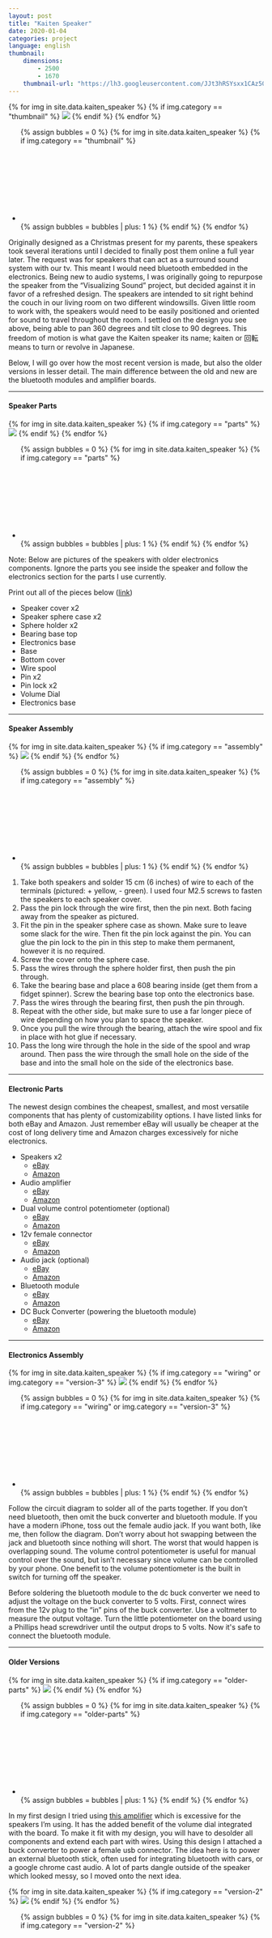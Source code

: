 ```yaml
---
layout: post
title: "Kaiten Speaker"
date: 2020-01-04
categories: project
language: english
thumbnail: 
    dimensions: 
        - 2500
        - 1670
    thumbnail-url: "https://lh3.googleusercontent.com/JJt3hRSYsxx1CAz500L-FBZuaplbCAF92JcVx6Bq82zZYcb_exfzc-g2pQLcxpaTQh5N0hYmYU6obQCvWohQUBkP9VPDBYCwF2AK9psKc3KXhLXhRRus5cvLv_KBQ2JdFfZ_1UaVkl8=w1920-h1080"
---
```


<main>
    <div>
        <div id="thumbnail" class="slide-gallery">
        {% for img in site.data.kaiten_speaker %}
            {% if img.category == "thumbnail" %}
                <img class="slides" src="{{img.img-url}}">
            {% endif %}
        {% endfor %}
        <ul class="controls">
            {% assign bubbles = 0 %}
                {% for img in site.data.kaiten_speaker %}
                    {% if img.category == "thumbnail" %}
                        <li class="slide-bubble highlight hide" onclick="currentSlide({{bubbles}}, '#thumbnail')" onmouseover="currentSlide({{bubbles}}, '#thumbnail')">
                            <svg><circle/></svg> 
                        </li>
                        {% assign bubbles = bubbles | plus: 1 %}
                    {% endif %}
                {% endfor %}
        </ul>
    </div>
    <p>
        Originally designed as a Christmas present for my parents, these speakers took several iterations until I decided to finally post them online a full year later. The request was for speakers that can act as a surround sound system with our tv. This meant I would need bluetooth embedded in the electronics. Being new to audio systems, I was originally going to repurpose the speaker from the “Visualizing Sound” project, but decided against it in favor of a refreshed design. The speakers are intended to sit right behind the couch in our living room on two different windowsills. Given little room to work with, the speakers would need to be easily positioned and oriented for sound to travel throughout the room. I settled on the design you see above, being able to pan 360 degrees and tilt close to 90 degrees. This freedom of motion is what gave the Kaiten speaker its name; kaiten or 回転 means to turn or revolve in Japanese.
    </p>
    <p>
        Below, I will go over how the most recent version is made, but also the older versions in lesser detail. The main difference between the old and new are the bluetooth modules and amplifier boards.
    </p>
    <hr>
    <h4>Speaker Parts</h4>
    <div>
        <div id="parts" class="slide-gallery">
        {% for img in site.data.kaiten_speaker %}
            {% if img.category == "parts" %}
                <img class="slides" src="{{img.img-url}}">
            {% endif %}
        {% endfor %}
        <ul class="controls">
            {% assign bubbles = 0 %}
                {% for img in site.data.kaiten_speaker %}
                    {% if img.category == "parts" %}
                        <li class="slide-bubble highlight hide" onclick="currentSlide({{bubbles}}, '#parts')" onmouseover="currentSlide({{bubbles}}, '#parts')">
                            <svg><circle/></svg> 
                        </li>
                        {% assign bubbles = bubbles | plus: 1 %}
                    {% endif %}
                {% endfor %}
        </ul>
    </div>
    <p>
        Note: Below are pictures of the speakers with older electronics components. Ignore the parts you see inside the speaker and follow the electronics section for the parts I use currently.
    </p>
    <p>
        Print out all of the pieces below (<a href="https://www.prusaprinters.org/prints/16348-kaiten-speaker" target="_blank">link</a>)
    </p>
    <ul>
        <li>
            Speaker cover x2
        </li>
        <li>
            Speaker sphere case x2
        </li>
        <li>
            Sphere holder x2
        </li>
        <li>
            Bearing base top
        </li>
        <li>
            Electronics base
        </li>
        <li>
            Base
        </li>
        <li>
            Bottom cover
        </li>
        <li>
            Wire spool
        </li>
        <li>
            Pin x2
        </li>
        <li>
            Pin lock x2
        </li>
        <li>
            Volume Dial
        </li>
        <li>
            Electronics base
        </li>
    </ul>
    <hr>
    <h4>Speaker Assembly</h4>
    <div>
        <div id="assembly" class="slide-gallery">
        {% for img in site.data.kaiten_speaker %}
            {% if img.category == "assembly" %}
                <img class="slides" src="{{img.img-url}}">
            {% endif %}
        {% endfor %}
        <ul class="controls">
            {% assign bubbles = 0 %}
                {% for img in site.data.kaiten_speaker %}
                    {% if img.category == "assembly" %}
                        <li class="slide-bubble highlight show" onclick="currentSlide({{bubbles}}, '#assembly')" onmouseover="currentSlide({{bubbles}}, '#assembly')">
                            <svg><circle/></svg> 
                        </li>
                        {% assign bubbles = bubbles | plus: 1 %}
                    {% endif %}
                {% endfor %}
        </ul>
    </div>
    <ol>
        <li>
            Take both speakers and solder 15 cm (6 inches) of wire to each of the terminals (pictured: + yellow, - green). I used four M2.5 screws to fasten the speakers to each speaker cover. 
        </li>
        <li>
            Pass the pin lock through the wire first, then the pin next. Both facing away from the speaker as pictured.
        </li>
        <li>
            Fit the pin in the speaker sphere case as shown. Make sure to leave some slack for the wire. Then fit the pin lock against the pin. You can glue the pin lock to the pin in this step to make them permanent, however it is no required.
        </li>
        <li>
            Screw the cover onto the sphere case.
        </li>
        <li>
            Pass the wires through the sphere holder first, then push the pin through.
        </li>
        <li>
            Take the bearing base and place a 608 bearing inside (get them from a fidget spinner). Screw the bearing base top onto the electronics base.
        </li>
        <li>
            Pass the wires through the bearing first, then push the pin through.
        </li>
        <li>
            Repeat with the other side, but make sure to use a far longer piece of wire depending on how you plan to space the speaker.
        </li>
        <li>
            Once you pull the wire through the bearing, attach the wire spool and fix in place with hot glue if necessary.
        </li>
        <li>
            Pass the long wire through the hole in the side of the spool and wrap around. Then pass the wire through the small hole on the side of the base and into the small hole on the side of the electronics base.
        </li>
    </ol>
    <hr>
    <h4>Electronic Parts</h4>
    <p>
        The newest design combines the cheapest, smallest, and most versatile components that has plenty of customizability options. I have listed links for both eBay and Amazon. Just remember eBay will usually be cheaper at the cost of long delivery time and Amazon charges excessively for niche electronics.
    </p>
    <ul>
        <li>
            Speakers x2
            <ul>
                <li>
                    <a href="https://rover.ebay.com/rover/1/711-53200-19255-0/1?campid=5338172662&mpre=https%3A%2F%2Fwww.ebay.com%2Fitm%2FDayton-Audio-ND65-8-2-1-2-Aluminum-Cone-Full-Range-Driver-8%2F221532309623%3Fepid%3D1303834497%26hash%3Ditem33945ac877%3Ag%3AW2IAAOSwq7JT-4Cb&toolid=20008" target="_blank">eBay</a>
                </li>
                <li>
                    <a href="https://amzn.to/2sQvMYP" target="_blank">Amazon</a>
                </li>
            </ul>
        </li>
        <li>
            Audio amplifier
            <ul>
                <li>
                    <a href="https://rover.ebay.com/rover/1/711-53200-19255-0/1?campid=5338172662&mpre=https%3A%2F%2Fwww.ebay.com%2Fitm%2FOEP30Wx2-Audio-Module-Class-D-Digital-Power-Amplifier-Board-Replace-TDA8932%2F222240688640%3Fepid%3D593221892%26hash%3Ditem33be93ca00%3Ag%3APWIAAOSwGtRXzMZ0&toolid=20008" target="_blank">eBay</a>
                </li>
                <li>
                    <a href="https://amzn.to/37Ffy3B" target="_blank">Amazon</a>
                </li>
            </ul>
        </li>
        <li>
            Dual volume control potentiometer (optional)
            <ul>
                <li>
                    <a href="https://rover.ebay.com/rover/1/711-53200-19255-0/1?campid=5338172662&mpre=https%3A%2F%2Fwww.ebay.com%2Fitm%2FStereo-B503-50K-Ohm-Dual-Linear-Taper-Volume-Control-Potentiometer-Switch-%2F312535670828%3Fhash%3Ditem48c493e02c&toolid=20008" target="_blank">eBay</a>
                </li>
                <li>
                    <a href="https://amzn.to/36BuPSA" target="_blank">Amazon</a>
                </li>
            </ul>
        </li>
        <li>
            12v female connector
            <ul>
                <li>
                    <a href="http://rover.ebay.com/rover/1/711-53200-19255-0/1?ff3=4&pub=5575325929&toolid=10001&campid=5338172662&customid=&mpre=https%3A%2F%2Fwww.ebay.com%2Fitm%2F10Pcs-12V-Female-2-1x5-5mm-DC-Power-Jack-Plug-Adapter-Connector-for-CCTV-LED%2F222607364384%3F_trkparms%3Dispr%253D1%26hash%3Ditem33d46ed120%3Ag%3Ac5gAAOSw7ZRZisBn%26amdata%3Denc%253DAQAFAAACcBaobrjLl8XobRIiIML1V4Imu%25252Fn%25252BzU5L90Z278x5ickkgCVySCgrNFPU8Iu85TabMDg4ubLkWh3Zm%25252F6o3BOnkHXRtULLUZyskrlMecOIiE04gkRtkXJyg3VnV2RkWeG%25252B4ZwY%25252BBPxhDfepY2rHnAfLLP0p%25252B59CsZrMs3spcPainbBTGqSVWF1hk85L2nryOr6pH9MBzeMsW1mlbtPeQXbsa2Xhb1wrCvE0kRRT6XeYiu0HnIyrPrqGb2nSGo2m%25252FZeQ%25252BRaLeIIzxYLSQIlWoqx51q475YcwtPJpvKlYJFKUY35bqd%25252FGQsYsBSPeTQdC1GuXokOabbHzSSqaQ4KnQcm8ALa4ZV%25252FEx1CNzV0cay8tYri0M2FUW3DbVYp6AkXWNztE2MWUFFipVeUZks4M5JzB4hPjbAWn%25252FRvXGRb4q03CNcfkm8%25252BLxJkQ%25252FleXFT3bWIhL88Jx9sO4xaP3rmyK0euGZbAxpMYSQE4bOyNNWxWmLUqNT%25252BDy%25252FZgVcrkB0W44AzO5s6QPco9zUwAPlJb%25252BoVR1NgXklsz282Za6FpdAAoWgVOOxYwFZKyBInjoQ7OwuDPGjeGGGHEzSPRYRYI6xn5nOZKlFWa%25252Fztat%25252FOH2NzwfdOCOcKdZHqVpb9Nql05fYfsxNfCRXmTbxN82DmrjOGujeMwd129f5pQd1Kd56qZIL7%25252FchhJA6DBr9Tdrn3ZBg%25252B6kfBDjJbHorbP69ily4o7gR4aXLA2XwszcLEfwE%25252F3LMAQ4eDkLUQqSLFntdgwkySKAvdfYAzWgKN8Znvi4cQqJH4qG3GJTih7fgraJli3P8m65ielRjaLx4%25252BdbtdpIHVLmw%25253D%25253D%2526cksum%253D22260736438487c693c6306241e6b1787cefcbe77d5b%2526ampid%253DPL_CLK%2526clp%253D2334524" target="_blank">eBay</a>
                </li>
                <li>
                    <a href="https://amzn.to/39GaqOv" target="_blank">Amazon</a>
                </li>
            </ul>
        </li>
        <li>
            Audio jack (optional)
            <ul>
                <li>
                    <a href="https://rover.ebay.com/rover/1/711-53200-19255-0/1?campid=5338172662&mpre=https%3A%2F%2Fwww.ebay.com%2Fitm%2F3-5-mm-Audio-Jack-Connector-PCB-Mount-Female-Socket-4-Pin-PJ-320A-20pcs%2F312526236497%3FssPageName%3DSTRK%253AMEBIDX%253AIT%26_trksid%3Dp2057872.m2749.l2649&toolid=20008" target="_blank">eBay</a>
                </li>
                <li>
                    <a href="https://amzn.to/37CVkre" target="_blank">Amazon</a>
                </li>
            </ul>
        </li>
        <li>
            Bluetooth module
            <ul>
                <li>
                    <a href="https://rover.ebay.com/rover/1/711-53200-19255-0/1?campid=5338172662&mpre=https%3A%2F%2Fwww.ebay.com%2Fitm%2FNew-KCX-BT002-Bluetooth-4-2-Audio-Receiver-Module-Wireless-Circuit-Board-Stereo%2F172933691100%3FssPageName%3DSTRK%253AMEBIDX%253AIT%26_trksid%3Dp2057872.m2749.l2649&toolid=20008" target="_blank">eBay</a>
                </li>
                <li>
                    <a href="https://amzn.to/2ujP6y1" target="_blank">Amazon</a>
                </li>
            </ul>
        </li>
        <li>
            DC Buck Converter (powering the bluetooth module)
            <ul>
                <li>
                    <a href="https://rover.ebay.com/rover/1/711-53200-19255-0/1?campid=5338172662&mpre=https%3A%2F%2Fwww.ebay.com%2Fitm%2F2pcs-Mini360-3A-DC-Voltage-Step-Down-Power-Converter-Buck-Module-3-3V-5V-9V-12V%2F123798965111%3Fepid%3D1402279667%26hash%3Ditem1cd2fe4b77%3Ag%3Ay50AAOSwSN5dyOry&toolid=20008" target="_blank">eBay</a>
                </li>
                <li>
                    <a href="https://amzn.to/2QJZ6s0" target="_blank">Amazon</a>
                </li>
            </ul>
        </li>
    </ul>
    <hr>
    <h4>Electronics Assembly</h4>
    <div>
        <div id="electronics-wiring" class="slide-gallery">
        {% for img in site.data.kaiten_speaker %}
            {% if img.category == "wiring" or img.category == "version-3" %}
                <img class="slides" src="{{img.img-url}}">
            {% endif %}
        {% endfor %}
        <ul class="controls">
            {% assign bubbles = 0 %}
                {% for img in site.data.kaiten_speaker %}
                    {% if img.category == "wiring" or img.category == "version-3" %}
                        <li class="slide-bubble highlight show" onclick="currentSlide({{bubbles}}, '#electronics-wiring')" onmouseover="currentSlide({{bubbles}}, '#electronics-wiring')">
                            <svg><circle/></svg> 
                        </li>
                        {% assign bubbles = bubbles | plus: 1 %}
                    {% endif %}
                {% endfor %}
        </ul>
    </div>
    <p>
        Follow the circuit diagram to solder all of the parts together. If you don’t need bluetooth, then omit the buck converter and bluetooth module. If you have a modern iPhone, toss out the female audio jack. If you want both, like me, then follow the diagram. Don’t worry about hot swapping between the jack and bluetooth since nothing will short. The worst that would happen is overlapping sound. The volume control potentiometer is useful for manual control over the sound, but isn’t necessary since volume can be controlled by your phone. One benefit to the volume potentiometer is the built in switch for turning off the speaker.
    </p>
    <p>
        Before soldering the bluetooth module to the dc buck converter we need to adjust the voltage on the buck converter to 5 volts. First, connect wires from the 12v plug to the “in” pins of the buck converter. Use a voltmeter to measure the output voltage. Turn the little potentiometer on the board using a Phillips head screwdriver until the output drops to 5 volts. Now it's safe to connect the bluetooth module.
    </p>
    <hr>
    <h4>Older Versions</h4>
    <div>
        <div id="older-parts" class="slide-gallery">
        {% for img in site.data.kaiten_speaker %}
            {% if img.category == "older-parts" %}
                <img class="slides" src="{{img.img-url}}">
            {% endif %}
        {% endfor %}
        <ul class="controls">
            {% assign bubbles = 0 %}
                {% for img in site.data.kaiten_speaker %}
                    {% if img.category == "older-parts" %}
                        <li class="slide-bubble highlight show" onclick="currentSlide({{bubbles}}, '#older-parts')" onmouseover="currentSlide({{bubbles}}, '#older-parts')">
                            <svg><circle/></svg> 
                        </li>
                        {% assign bubbles = bubbles | plus: 1 %}
                    {% endif %}
                {% endfor %}
        </ul>
    </div>
    <p>
        In my first design I tried using <a href="https://amzn.to/2tzKSBN" target="_blank">this amplifier</a> which is excessive for the speakers I’m using. It has the added benefit of the volume dial integrated with the board. To make it fit with my design, you will have to desolder all components and extend each part with wires. Using this design I attached a buck converter to power a female usb connector. The idea here is to power an external bluetooth stick, often used for integrating bluetooth with cars, or a google chrome cast audio. A lot of parts dangle outside of the speaker which looked messy, so I moved onto the next idea.
    </p>
    <div>
        <div id="version-2" class="slide-gallery">
        {% for img in site.data.kaiten_speaker %}
            {% if img.category == "version-2" %}
                <img class="slides" src="{{img.img-url}}">
            {% endif %}
        {% endfor %}
        <ul class="controls">
            {% assign bubbles = 0 %}
                {% for img in site.data.kaiten_speaker %}
                    {% if img.category == "version-2" %}
                        <li class="slide-bubble highlight hide" onclick="currentSlide({{bubbles}}, '#version-2')" onmouseover="currentSlide({{bubbles}}, '#version-2')">
                            <svg><circle/></svg> 
                        </li>
                        {% assign bubbles = bubbles | plus: 1 %}
                    {% endif %}
                {% endfor %}
        </ul>
    </div>
    <p>
        This module is an all in one bluetooth, audio jack, and amplifier board. It’s <a href="https://rover.ebay.com/rover/1/711-53200-19255-0/1?campid=5338172662&mpre=https%3A%2F%2Fwww.ebay.com%2Fitm%2FAIYIMA-Bluetooth-5-0-Power-Amplifier-Board-Module-2x15W-10W-AUX-Audio-TTL-8-22V%2F332951788548%3FssPageName%3DSTRK%253AMEBIDX%253AIT%26_trksid%3Dp2057872.m2749.l2649&toolid=20008" target="_blank">relatively cheap</a> and requires very little soldering; just the speakers and 12v female connector. The only thing I couldn’t get past was the built in voice prompt which spoke in broken English. If possible I would’ve liked a way to turn off the voice prompt, but there doesn’t seem to be a way...
    </p>
    <p>
        So eventually I found the nice and cheap, bluetooth 4.2 capable, <a href="https://rover.ebay.com/rover/1/711-53200-19255-0/1?campid=5338172662&mpre=https%3A%2F%2Fwww.ebay.com%2Fitm%2FNew-KCX-BT002-Bluetooth-4-2-Audio-Receiver-Module-Wireless-Circuit-Board-Stereo%2F172933691100%3FssPageName%3DSTRK%253AMEBIDX%253AIT%26_trksid%3Dp2057872.m2749.l2649&toolid=20008" target="_blank">kcx-bt002</a> module. You can deactivate the voice prompt, remove the pins for unnecessary connections or expand on previously made designs. I can imagine the volume control and pause/play buttons being useful for a pair of headphones.
    </p>